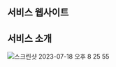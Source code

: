  ## 서비스 웹사이트

 ## 서비스 소개

![스크린샷 2023-07-18 오후 8 25 55](https://github.com/Hooooni98/api.jooda.org/assets/90373395/4c747f76-9f0d-43f0-a7da-f5a4a16dd88b)
